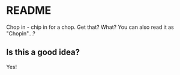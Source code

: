 # README

Chop in - chip in for a chop. Get that? What? You can also read it as "Chopin"...?

## Is this a good idea?

Yes!
